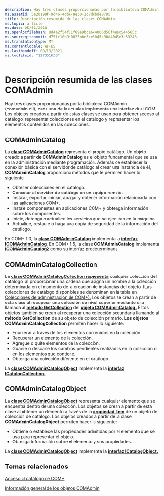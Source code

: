 ```yaml
---
description: Hay tres clases proporcionadas por la biblioteca COMAdmin (comadmin.dll), cada una de las cuales implementa una interfaz dual COM.
ms.assetid: 5a20199f-9d46-4dbe-8e30-2c7ddbde8795
title: Descripción resumida de las clases COMAdmin
ms.topic: article
ms.date: 05/31/2018
ms.openlocfilehash: 8d4a2f54f21f89e9bca644006d50f4eec544565c
ms.sourcegitcommit: d75fc10b9f0825bbe5ce5045c90d4045e3c53243
ms.translationtype: MT
ms.contentlocale: es-ES
ms.lasthandoff: 09/13/2021
ms.locfileid: "127361638"
---
```

# <a name="summary-description-of-the-comadmin-classes"></a>Descripción resumida de las clases COMAdmin

Hay tres clases proporcionadas por la biblioteca COMAdmin (comadmin.dll), cada una de las cuales implementa una interfaz dual COM. Los objetos creados a partir de estas clases se usan para obtener acceso al catálogo, representar colecciones en el catálogo y representar los elementos contenidos en las colecciones.

## <a name="comadmincatalog"></a>COMAdminCatalog

La [**clase COMAdminCatalog**](comadmincatalog.md) representa el propio catálogo. Un objeto creado a partir **de COMAdminCatalog** es el objeto fundamental que se usa en la administración mediante programación. Además de establecer la conexión básica con el servidor de catálogo al crear una instancia de él, **COMAdminCatalog** proporciona métodos que le permiten hacer lo siguiente:

-   Obtener colecciones en el catálogo.
-   Conectar al servidor de catálogo en un equipo remoto.
-   Instalar, exportar, iniciar, apagar y obtener información relacionada con las aplicaciones COM+.
-   Instale componentes en aplicaciones COM+ y obtenga información sobre los componentes.
-   Inicie, detenga o actualice los servicios que se ejecutan en la máquina.
-   Actualice, restaure o haga una copia de seguridad de la información del catálogo.

En COM+ 1.0, la [**clase COMAdminCatalog**](comadmincatalog.md) implementa la [**interfaz ICOMAdminCatalog.**](/windows/desktop/api/ComAdmin/nn-comadmin-icomadmincatalog) En COM+ 1.5, la clase **COMAdminCatalog** implementa [**ICOMAdminCatalog2**](/windows/desktop/api/ComAdmin/nn-comadmin-icomadmincatalog2) como su interfaz predeterminada.

## <a name="comadmincatalogcollection"></a>COMAdminCatalogCollection

La [**clase COMAdminCatalogCollection representa**](comadmincatalogcollection.md) cualquier colección del catálogo, al proporcionar una cadena que asigna un nombre a la colección determinada en el momento de la creación de instancias del objeto. (Las colecciones de catálogo disponibles se denominan en la tabla en [Colecciones de administración de COM+).](com--administration-collections.md) Los objetos se crean a partir de esta clase al recuperar una colección de nivel superior mediante una llamada al [**método GetCollection**](/windows/desktop/api/ComAdmin/nf-comadmin-icomadmincatalog-getcollection) del [**objeto COMAdminCatalog.**](comadmincatalog.md) Estos objetos también se crean al recuperar una colección secundaria llamando al **método GetCollection** de su objeto de colección primario. **Los objetos COMAdminCatalogCollection** permiten hacer lo siguiente:

-   Enumerar a través de los elementos contenidos en la colección.
-   Recuperar un elemento de la colección.
-   Agregue o quite elementos de la colección.
-   Guarde o descarte los cambios pendientes realizados en la colección o en los elementos que contiene.
-   Obtenga una colección diferente en el catálogo.

La [**clase COMAdminCatalogObject**](comadmincatalogobject.md) implementa la [**interfaz ICatalogCollection.**](/windows/desktop/api/ComAdmin/nn-comadmin-icatalogcollection)

## <a name="comadmincatalogobject"></a>COMAdminCatalogObject

La [**clase COMAdminCatalogObject**](comadmincatalogobject.md) representa cualquier elemento que se encuentra dentro de una colección. Los objetos se crean a partir de esta clase al obtener un elemento a través de la [**propiedad Item**](/windows/desktop/api/ComAdmin/nf-comadmin-icatalogcollection-get_item) de un objeto de colección de catálogo. Los objetos creados a partir de la clase **COMAdminCatalogObject** permiten hacer lo siguiente:

-   Obtiene o establece las propiedades admitidas por el elemento que se usa para representar el objeto.
-   Obtenga información sobre el elemento y sus propiedades.

La [**clase COMAdminCatalogObject**](comadmincatalogobject.md) implementa la [**interfaz ICatalogObject.**](/windows/desktop/api/ComAdmin/nn-comadmin-icatalogobject)

## <a name="related-topics"></a>Temas relacionados

<dl> <dt>

[Acceso al catálogo de COM+](accessing-the-com--catalog.md)
</dt> <dt>

[Información general de los objetos COMAdmin](overview-of-the-comadmin-objects.md)
</dt> </dl>

 

 



